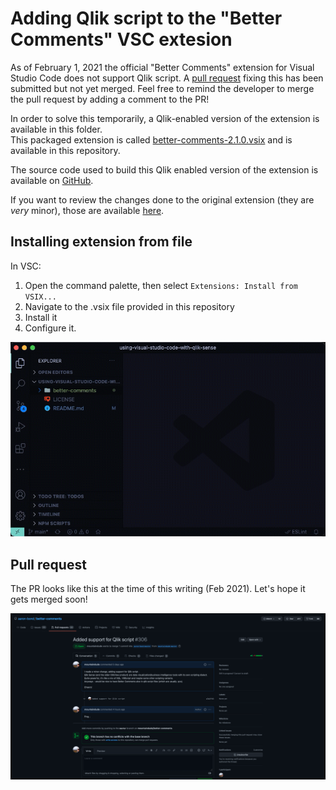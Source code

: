 # Adding Qlik script to the "Better Comments" VSC extesion

As of February 1, 2021 the official "Better Comments" extension for Visual Studio Code does not support Qlik script.
A [pull request](https://github.com/aaron-bond/better-comments/pull/306) fixing this has been submitted but not yet merged.
Feel free to remind the developer to merge the pull request by adding a comment to the PR!

In order to solve this temporarily, a Qlik-enabled version of the extension is available in this folder.  
This packaged extension is called [better-comments-2.1.0.vsix](./better-comments-2.1.0.vsix) and is available in this repository.

The source code used to build this Qlik enabled version of the extension is available on [GitHub](https://github.com/mountaindude/better-comments).

If you want to review the changes done to the original extension (they are *very* minor), those are available [here](https://github.com/mountaindude/better-comments/commit/a3a3f41e1e6bc1c1691182dad7015061f94bfffb).

## Installing extension from file

In VSC:

1. Open the command palette, then select `Extensions: Install from VSIX...`
2. Navigate to the .vsix file provided in this repository
3. Install it
4. Configure it.

![Install VSC extension from VSIX file](img/install-vsc-extension-from-file.gif "Install VSC extension from VSIX file")

## Pull request

The PR looks like this at the time of this writing (Feb 2021). Let's hope it gets merged soon!

![Pull request adding Qlik support in Better Comments](img/better-comments-pr.png "Pull request adding Qlik support in Better Comments")
